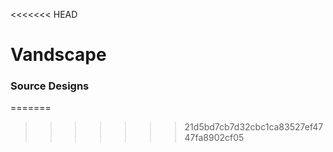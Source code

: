 <<<<<<< HEAD
# Vandscape

### Source Designs

=======

>>>>>>> 21d5bd7cb7d32cbc1ca83527ef4747fa8902cf05
